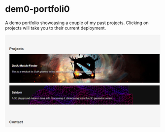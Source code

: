 # dem0-portfoli0

A demo portfolio showcasing a couple of my past projects.
Clicking on projects will take you to their current deployment.

![Portfolio Preview Image](https://github.com/BergEB/dem0-portfoli0/blob/main/Assets/images/protfolioSS.png?raw=true)
